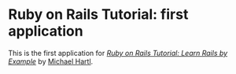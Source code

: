 # Ruby on Rails Tutorial: first application

This is the first application for 
[*Ruby on Rails Tutorial: Learn Rails by Example*](http://railstutorial.org/) by [Michael Hartl](http://michaelhartl.com/).